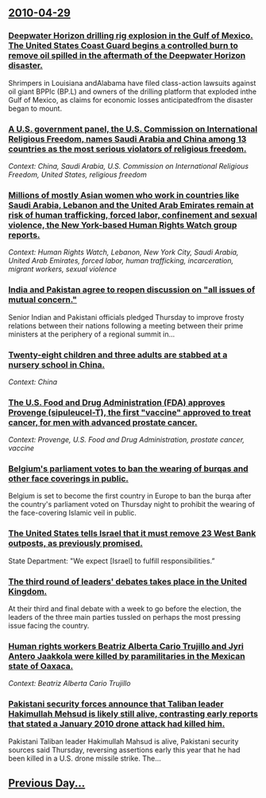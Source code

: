 ## [2010-04-29](/news/2010/04/29/index.md)

### [Deepwater Horizon drilling rig explosion in the Gulf of Mexico. The United States Coast Guard begins a controlled burn to remove oil spilled in the aftermath of the Deepwater Horizon disaster. ](/news/2010/04/29/deepwater-horizon-drilling-rig-explosion-in-the-gulf-of-mexico-the-united-states-coast-guard-begins-a-controlled-burn-to-remove-oil-spilled.md)
Shrimpers in Louisiana andAlabama have filed class-action lawsuits against oil giant BPPlc (BP.L) and owners of the drilling platform that exploded inthe Gulf of Mexico, as claims for economic losses anticipatedfrom the disaster began to mount.

### [A U.S. government panel, the U.S. Commission on International Religious Freedom, names Saudi Arabia and China among 13 countries as the most serious violators of religious freedom. ](/news/2010/04/29/a-u-s-government-panel-the-u-s-commission-on-international-religious-freedom-names-saudi-arabia-and-china-among-13-countries-as-the-most.md)
_Context: China, Saudi Arabia, U.S. Commission on International Religious Freedom, United States, religious freedom_

### [Millions of mostly Asian women who work in countries like Saudi Arabia, Lebanon and the United Arab Emirates remain at risk of human trafficking, forced labor, confinement and sexual violence, the New York-based Human Rights Watch group reports. ](/news/2010/04/29/millions-of-mostly-asian-women-who-work-in-countries-like-saudi-arabia-lebanon-and-the-united-arab-emirates-remain-at-risk-of-human-traffic.md)
_Context: Human Rights Watch, Lebanon, New York City, Saudi Arabia, United Arab Emirates, forced labor, human trafficking, incarceration, migrant workers, sexual violence_

### [India and Pakistan agree to reopen discussion on "all issues of mutual concern." ](/news/2010/04/29/india-and-pakistan-agree-to-reopen-discussion-on-all-issues-of-mutual-concern.md)
Senior Indian and Pakistani officials pledged Thursday to improve frosty relations between their nations following a meeting between their prime ministers at the periphery of a regional summit in...

### [Twenty-eight children and three adults are stabbed at a nursery school in China. ](/news/2010/04/29/twenty-eight-children-and-three-adults-are-stabbed-at-a-nursery-school-in-china.md)
_Context: China_

### [The U.S. Food and Drug Administration (FDA) approves Provenge (sipuleucel-T), the first "vaccine" approved to treat cancer, for men with advanced prostate cancer. ](/news/2010/04/29/the-u-s-food-and-drug-administration-fda-approves-provenge-sipuleucel-t-the-first-vaccine-approved-to-treat-cancer-for-men-with-adv.md)
_Context: Provenge, U.S. Food and Drug Administration, prostate cancer, vaccine_

### [Belgium's parliament votes to ban the wearing of burqas and other face coverings in public. ](/news/2010/04/29/belgium-s-parliament-votes-to-ban-the-wearing-of-burqas-and-other-face-coverings-in-public.md)
Belgium is set to become the first country in Europe to ban the burqa after the country&#039;s parliament voted on Thursday night to prohibit the wearing of the face-covering Islamic veil in public.

### [The United States tells Israel that it must remove 23 West Bank outposts, as previously promised. ](/news/2010/04/29/the-united-states-tells-israel-that-it-must-remove-23-west-bank-outposts-as-previously-promised.md)
State Department: &quot;We expect [Israel] to fulfill responsibilities.”

### [The third round of leaders' debates takes place in the United Kingdom. ](/news/2010/04/29/the-third-round-of-leaders-debates-takes-place-in-the-united-kingdom.md)
At their third and final debate with a week to go before the election, the leaders of the three main parties tussled on perhaps the most pressing issue facing the country.

### [Human rights workers Beatriz Alberta Cario Trujillo and Jyri Antero Jaakkola were killed by paramilitaries in the Mexican state of Oaxaca. ](/news/2010/04/29/human-rights-workers-beatriz-alberta-carino-trujillo-and-jyri-antero-jaakkola-were-killed-by-paramilitaries-in-the-mexican-state-of-oaxaca.md)
_Context: Beatriz Alberta Cario Trujillo_

### [Pakistani security forces announce that Taliban leader Hakimullah Mehsud is likely still alive, contrasting early reports that stated a January 2010 drone attack had killed him. ](/news/2010/04/29/pakistani-security-forces-announce-that-taliban-leader-hakimullah-mehsud-is-likely-still-alive-contrasting-early-reports-that-stated-a-janu.md)
Pakistani Taliban leader Hakimullah Mahsud is alive, Pakistani security sources said Thursday, reversing assertions early this year that he had been killed in a U.S. drone missile strike. The...

## [Previous Day...](/news/2010/04/28/index.md)

